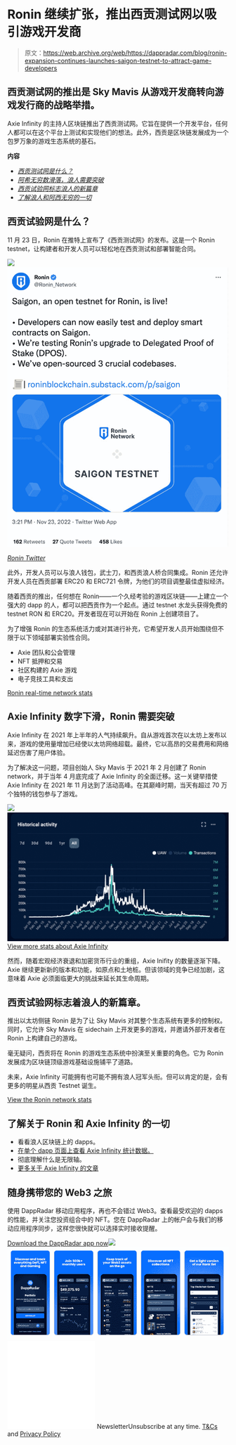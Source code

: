 # Ronin 继续扩张，推出西贡测试网以吸引游戏开发商

> 原文：<https://web.archive.org/web/https://dappradar.com/blog/ronin-expansion-continues-launches-saigon-testnet-to-attract-game-developers>

## 西贡测试网的推出是 Sky Mavis 从游戏开发商转向游戏发行商的战略举措。

Axie Infinity 的主持人区块链推出了西贡测试网。它旨在提供一个开发平台，任何人都可以在这个平台上测试和实现他们的想法。此外，西贡是区块链发展成为一个包罗万象的游戏生态系统的基石。

**内容**

*   [*西贡测试网是什么？*](https://web.archive.org/web/20221130135021/https://dappradar.com/blog/ronin-expansion-continues-launches-saigon-testnet-to-attract-game-developers/#what)
*   [*阿希无穷数滑落，浪人需要突破*](https://web.archive.org/web/20221130135021/https://dappradar.com/blog/ronin-expansion-continues-launches-saigon-testnet-to-attract-game-developers/#axie)
*   [*西贡试验网标志浪人的新篇章*](https://web.archive.org/web/20221130135021/https://dappradar.com/blog/ronin-expansion-continues-launches-saigon-testnet-to-attract-game-developers/#saigon)
*   *[了解浪人和阿西无穷的一切](https://web.archive.org/web/20221130135021/https://dappradar.com/blog/ronin-expansion-continues-launches-saigon-testnet-to-attract-game-developers/#learn)*

## 西贡试验网是什么？

11 月 23 日，Ronin 在推特上宣布了《西贡测试网》的发布。这是一个 Ronin testnet，让构建者和开发人员可以轻松地在西贡测试和部署智能合同。

![](img/f5cb0234e453f53a7ecd519580a7883c.png)![](img/bb6a92ff9a31c58c1068bf7e852fc348.png)

[*Ronin Twitter*](https://web.archive.org/web/20221130135021/https://twitter.com/Ronin_Network/status/1595316542991790080?ref_src=twsrc%5Etfw%7Ctwcamp%5Etweetembed%7Ctwterm%5E1595316542991790080%7Ctwgr%5E6a0ce4ff5319f900a0c8d3ac067da5778a6841f2%7Ctwcon%5Es1_&ref_url=https%3A%2F%2Fp2enews.com%2Fnews%2Fsaigon-ronin%2F)

此外，开发人员可以与浪人钱包，武士刀，和西贡浪人桥合同集成。Ronin 还允许开发人员在西贡部署 ERC20 和 ERC721 令牌，为他们的项目调整最佳虚拟经济。

随着西贡的推出，任何想在 Ronin——一个久经考验的游戏区块链——上建立一个强大的 dapp 的人，都可以把西贡作为一个起点。通过 testnet 水龙头获得免费的 testnet RON 和 ERC20。开发者现在可以开始在 Ronin 上创建项目了。

为了增强 Ronin 的生态系统活力或对其进行补充，它希望开发人员开始围绕但不限于以下领域部署实验性合同。

*   Axie 团队和公会管理
*   NFT 抵押和交易
*   社区构建的 Axie 游戏
*   电子竞技工具和支出

[Ronin real-time network stats](https://web.archive.org/web/20221130135021/https://dappradar.com/rankings/protocol/ronin)

## Axie Infinity 数字下滑，Ronin 需要突破

Axie Infinity 在 2021 年上半年的人气持续飙升。自从游戏首次在以太坊上发布以来，游戏的使用量增加已经使以太坊网络超载。最终，它以高昂的交易费用和网络延迟伤害了用户体验。

为了解决这一问题，项目创始人 Sky Mavis 于 2021 年 2 月创建了 Ronin network，并于当年 4 月底完成了 Axie Infinity 的全面迁移。这一关键举措使 Axie Infinity 在 2021 年 11 月达到了活动高峰。在其巅峰时期，当天有超过 70 万个独特的钱包参与了游戏。

![](img/fe2873c6354217754d0b091596159215.png)![](img/a5d1b925be8f01cb9b9d808ca51d1365.png)[View more stats about Axie Infinity](https://web.archive.org/web/20221130135021/https://dappradar.com/multichain/games/axie-infinity)

然而，随着宏观经济衰退和加密货币行业的重组，Axie Inifity 的数量逐渐下降。Axie 继续更新新的版本和功能，如原点和土地桩。但该领域的竞争已经加剧，这意味着 Axie 必须面临更大的挑战来延长其生命周期。

## 西贡试验网标志着浪人的新篇章。

推出以太坊侧链 Ronin 是为了让 Sky Mavis 对其整个生态系统有更多的控制权。同时，它允许 Sky Mavis 在 sidechain 上开发更多的游戏，并邀请外部开发者在 Ronin 上构建自己的游戏。

毫无疑问，西贡将在 Ronin 的游戏生态系统中扮演至关重要的角色。它为 Ronin 发展成为区块链顶级游戏基础设施铺平了道路。

未来，Axie Infinity 可能拥有也可能不拥有浪人冠军头衔。但可以肯定的是，会有更多的明星从西贡 Testnet 诞生。

[View the Ronin network stats](https://web.archive.org/web/20221130135021/https://dappradar.com/rankings/protocol/ronin)

## 了解关于 Ronin 和 Axie Infinity 的一切

*   看看浪人区块链上的 dapps。
*   [在单个 dapp 页面上查看 Axie Infinity 统计数据。](https://web.archive.org/web/20221130135021/https://dappradar.com/multichain/games/axie-infinity)
*   彻底理解什么是无限轴。
*   [更多关于 Axie Infinity 的文章](https://web.archive.org/web/20221130135021/https://dappradar.com/blog/tag/axie-infinity)

## 随身携带您的 Web3 之旅

使用 DappRadar 移动应用程序，再也不会错过 Web3。查看最受欢迎的 dapps 的性能，并关注您投资组合中的 NFT。您在 DappRadar 上的帐户会与我们的移动应用程序同步，这样您很快就可以选择实时接收提醒。

[Download the DappRadar app now](https://web.archive.org/web/20221130135021/https://dappradar.app.link/blog)[](https://web.archive.org/web/20221130135021/https://play.google.com/store/apps/details?id=com.portfolio.dappradar)[![](img/a3634373d68930c5d4e8a7fce618f91f.png)<picture>![](img/e54e3b3a900a95816171f48ae5a862ed.png)</picture>](https://web.archive.org/web/20221130135021/https://play.google.com/store/apps/details?id=com.portfolio.dappradar)![](img/6d5a4a2d609c56e1a5771717e54ba759.png) NewsletterUnsubscribe at any time. [T&Cs](https://web.archive.org/web/20221130135021/https://dappradar.com/terms) and [Privacy Policy](https://web.archive.org/web/20221130135021/https://dappradar.com/privacy-policy)